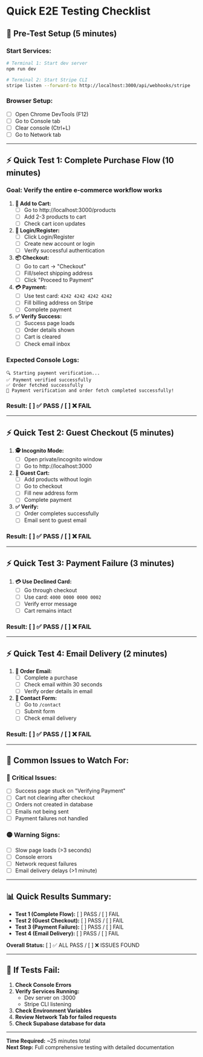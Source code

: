 # Quick E2E Testing Checklist

## 🚀 **Pre-Test Setup** (5 minutes)

### **Start Services:**

```bash
# Terminal 1: Start dev server
npm run dev

# Terminal 2: Start Stripe CLI
stripe listen --forward-to http://localhost:3000/api/webhooks/stripe
```

### **Browser Setup:**

- [ ] Open Chrome DevTools (F12)
- [ ] Go to Console tab
- [ ] Clear console (Ctrl+L)
- [ ] Go to Network tab

---

## ⚡ **Quick Test 1: Complete Purchase Flow** (10 minutes)

### **Goal:** Verify the entire e-commerce workflow works

1. **🛒 Add to Cart:**
   - [ ] Go to http://localhost:3000/products
   - [ ] Add 2-3 products to cart
   - [ ] Check cart icon updates

2. **👤 Login/Register:**
   - [ ] Click Login/Register
   - [ ] Create new account or login
   - [ ] Verify successful authentication

3. **📦 Checkout:**
   - [ ] Go to cart → "Checkout"
   - [ ] Fill/select shipping address
   - [ ] Click "Proceed to Payment"

4. **💳 Payment:**
   - [ ] Use test card: `4242 4242 4242 4242`
   - [ ] Fill billing address on Stripe
   - [ ] Complete payment

5. **✅ Verify Success:**
   - [ ] Success page loads
   - [ ] Order details shown
   - [ ] Cart is cleared
   - [ ] Check email inbox

### **Expected Console Logs:**

```
🔍 Starting payment verification...
✅ Payment verified successfully
✅ Order fetched successfully
🎉 Payment verification and order fetch completed successfully!
```

### **Result:** [ ] ✅ PASS / [ ] ❌ FAIL

---

## ⚡ **Quick Test 2: Guest Checkout** (5 minutes)

1. **🕵️ Incognito Mode:**
   - [ ] Open private/incognito window
   - [ ] Go to http://localhost:3000

2. **🛒 Guest Cart:**
   - [ ] Add products without login
   - [ ] Go to checkout
   - [ ] Fill new address form
   - [ ] Complete payment

3. **✅ Verify:**
   - [ ] Order completes successfully
   - [ ] Email sent to guest email

### **Result:** [ ] ✅ PASS / [ ] ❌ FAIL

---

## ⚡ **Quick Test 3: Payment Failure** (3 minutes)

1. **💳 Use Declined Card:**
   - [ ] Go through checkout
   - [ ] Use card: `4000 0000 0000 0002`
   - [ ] Verify error message
   - [ ] Cart remains intact

### **Result:** [ ] ✅ PASS / [ ] ❌ FAIL

---

## ⚡ **Quick Test 4: Email Delivery** (2 minutes)

1. **📧 Order Email:**
   - [ ] Complete a purchase
   - [ ] Check email within 30 seconds
   - [ ] Verify order details in email

2. **📧 Contact Form:**
   - [ ] Go to `/contact`
   - [ ] Submit form
   - [ ] Check email delivery

### **Result:** [ ] ✅ PASS / [ ] ❌ FAIL

---

## 🐛 **Common Issues to Watch For:**

### **🔴 Critical Issues:**

- [ ] Success page stuck on "Verifying Payment"
- [ ] Cart not clearing after checkout
- [ ] Orders not created in database
- [ ] Emails not being sent
- [ ] Payment failures not handled

### **🟡 Warning Signs:**

- [ ] Slow page loads (>3 seconds)
- [ ] Console errors
- [ ] Network request failures
- [ ] Email delivery delays (>1 minute)

---

## 📊 **Quick Results Summary:**

- **Test 1 (Complete Flow):** [ ] PASS / [ ] FAIL
- **Test 2 (Guest Checkout):** [ ] PASS / [ ] FAIL
- **Test 3 (Payment Failure):** [ ] PASS / [ ] FAIL
- **Test 4 (Email Delivery):** [ ] PASS / [ ] FAIL

**Overall Status:** [ ] ✅ ALL PASS / [ ] ❌ ISSUES FOUND

---

## 🚨 **If Tests Fail:**

1. **Check Console Errors**
2. **Verify Services Running:**
   - Dev server on :3000
   - Stripe CLI listening
3. **Check Environment Variables**
4. **Review Network Tab for failed requests**
5. **Check Supabase database for data**

---

**Time Required:** ~25 minutes total  
**Next Step:** Full comprehensive testing with detailed documentation
